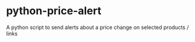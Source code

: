 # python-price-alert
A python script to send alerts about a price change on selected products / links
